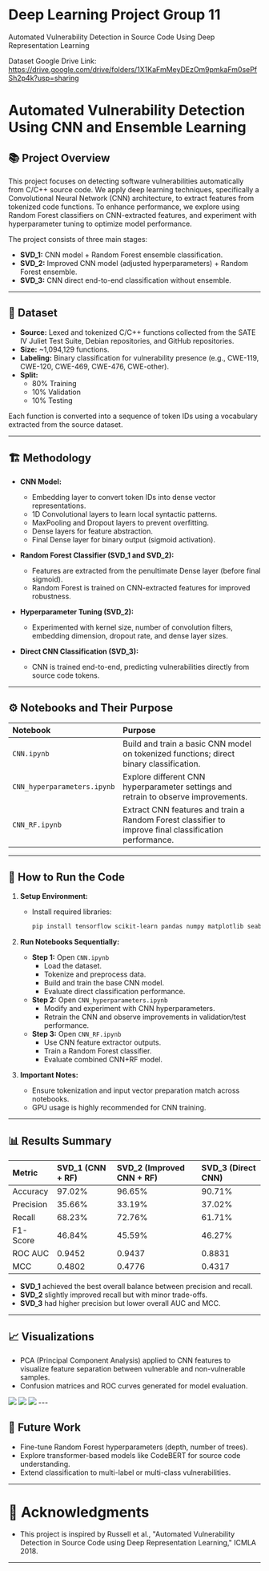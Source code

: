 # Deep Learning Project Group 11
Automated Vulnerability Detection in Source Code Using Deep Representation Learning

Dataset Google Drive Link: https://drive.google.com/drive/folders/1X1KaFmMeyDEzOm9pmkaFm0sePfSh2p4k?usp=sharing


# Automated Vulnerability Detection Using CNN and Ensemble Learning

## 📚 Project Overview
This project focuses on detecting software vulnerabilities automatically from C/C++ source code. We apply deep learning techniques, specifically a Convolutional Neural Network (CNN) architecture, to extract features from tokenized code functions. To enhance performance, we explore using Random Forest classifiers on CNN-extracted features, and experiment with hyperparameter tuning to optimize model performance.

The project consists of three main stages:
- **SVD_1:** CNN model + Random Forest ensemble classification.
- **SVD_2:** Improved CNN model (adjusted hyperparameters) + Random Forest ensemble.
- **SVD_3:** CNN direct end-to-end classification without ensemble.

---

## 📁 Dataset
- **Source:** Lexed and tokenized C/C++ functions collected from the SATE IV Juliet Test Suite, Debian repositories, and GitHub repositories.
- **Size:** ~1,094,129 functions.
- **Labeling:** Binary classification for vulnerability presence (e.g., CWE-119, CWE-120, CWE-469, CWE-476, CWE-other).
- **Split:** 
  - 80% Training
  - 10% Validation
  - 10% Testing

Each function is converted into a sequence of token IDs using a vocabulary extracted from the source dataset.

---

## 🏗️ Methodology

- **CNN Model:**
  - Embedding layer to convert token IDs into dense vector representations.
  - 1D Convolutional layers to learn local syntactic patterns.
  - MaxPooling and Dropout layers to prevent overfitting.
  - Dense layers for feature abstraction.
  - Final Dense layer for binary output (sigmoid activation).

- **Random Forest Classifier (SVD_1 and SVD_2):**
  - Features are extracted from the penultimate Dense layer (before final sigmoid).
  - Random Forest is trained on CNN-extracted features for improved robustness.

- **Hyperparameter Tuning (SVD_2):**
  - Experimented with kernel size, number of convolution filters, embedding dimension, dropout rate, and dense layer sizes.

- **Direct CNN Classification (SVD_3):**
  - CNN is trained end-to-end, predicting vulnerabilities directly from source code tokens.

---

## ⚙️ Notebooks and Their Purpose

| Notebook | Purpose |
|:--|:--|
| `CNN.ipynb` | Build and train a basic CNN model on tokenized functions; direct binary classification. |
| `CNN_hyperparameters.ipynb` | Explore different CNN hyperparameter settings and retrain to observe improvements. |
| `CNN_RF.ipynb` | Extract CNN features and train a Random Forest classifier to improve final classification performance. |

---

## 🚀 How to Run the Code

1. **Setup Environment:**
   - Install required libraries:
     ```bash
     pip install tensorflow scikit-learn pandas numpy matplotlib seaborn
     ```

2. **Run Notebooks Sequentially:**
   - **Step 1:** Open `CNN.ipynb`
     - Load the dataset.
     - Tokenize and preprocess data.
     - Build and train the base CNN model.
     - Evaluate direct classification performance.
   - **Step 2:** Open `CNN_hyperparameters.ipynb`
     - Modify and experiment with CNN hyperparameters.
     - Retrain the CNN and observe improvements in validation/test performance.
   - **Step 3:** Open `CNN_RF.ipynb`
     - Use CNN feature extractor outputs.
     - Train a Random Forest classifier.
     - Evaluate combined CNN+RF model.

3. **Important Notes:**
   - Ensure tokenization and input vector preparation match across notebooks.
   - GPU usage is highly recommended for CNN training.

---

## 📊 Results Summary

| Metric | SVD_1 (CNN + RF) | SVD_2 (Improved CNN + RF) | SVD_3 (Direct CNN) |
|:--|:--|:--|:--|
| Accuracy | 97.02% | 96.65% | 90.71% |
| Precision | 35.66% | 33.19% | 37.02% |
| Recall | 68.23% | 72.76% | 61.71% |
| F1-Score | 46.84% | 45.59% | 46.27% |
| ROC AUC | 0.9452 | 0.9437 | 0.8831 |
| MCC | 0.4802 | 0.4776 | 0.4317 |

- **SVD_1** achieved the best overall balance between precision and recall.
- **SVD_2** slightly improved recall but with minor trade-offs.
- **SVD_3** had higher precision but lower overall AUC and MCC.

---

## 📈 Visualizations
- PCA (Principal Component Analysis) applied to CNN features to visualize feature separation between vulnerable and non-vulnerable samples.
- Confusion matrices and ROC curves generated for model evaluation.
<img src ="CNN acc and loss pic.png">

<img src = "CNN hyper pic.png">

<img src = "CNNRF pic.png">
---

## 🧠 Future Work
- Fine-tune Random Forest hyperparameters (depth, number of trees).
- Explore transformer-based models like CodeBERT for source code understanding.
- Extend classification to multi-label or multi-class vulnerabilities.

---

# 🙌 Acknowledgments
- This project is inspired by Russell et al., "Automated Vulnerability Detection in Source Code using Deep Representation Learning," ICMLA 2018.

---
